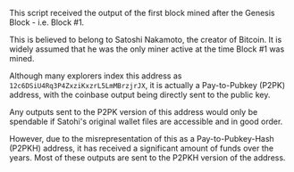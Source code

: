 This script received the output of the first block mined after the Genesis Block - i.e. Block #1.

This is believed to belong to Satoshi Nakamoto, the creator of Bitcoin. It is widely assumed that he was the only miner active at the time Block #1 was mined.

Although many explorers index this address as `12c6DSiU4Rq3P4ZxziKxzrL5LmMBrzjrJX`, it is actually a Pay-to-Pubkey (P2PK) address, with the coinbase output being directly sent to the public key.

Any outputs sent to the P2PK version of this address would only be spendable if Satohi's original wallet files are accessible and in good order.

However, due to the misrepresentation of this as a Pay-to-Pubkey-Hash (P2PKH) address, it has received a significant amount of funds over the years. Most of these outputs are sent to the P2PKH version of the address.
